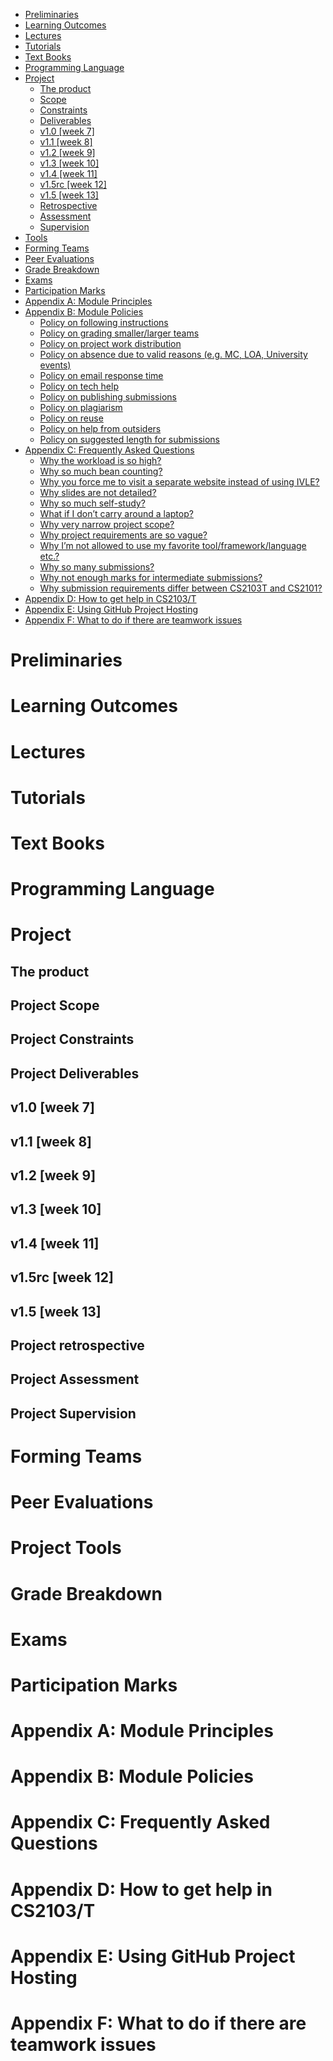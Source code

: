 <link rel="stylesheet" href="../css/main.css">
<link rel="stylesheet" href="../css/handbook.css">

<include src="../common/header.md" />

<div class="website-content">

*   [Preliminaries](#handbook-preliminaries)
*   [Learning Outcomes](#handbook-learning-outcomes)
*   [Lectures](#handbook-lectures)
*   [Tutorials](#handbook-tutorials)
*   [Text Books](#handbook-textBooks)
*   [Programming Language](#handbook-programmingLanguages)
*   [Project](#handbook-project)
    *   [The product](#handbook-project-product)
    *   [Scope](#handbook-project-scope)
    *   [Constraints](#handbook-project-constraints)
    *   [Deliverables](#handbook-project-deliverables)
    *   [v1.0 [week 7]](#handbook-project-v10)
    *   [v1.1 [week 8]](#handbook-project-v11)
    *   [v1.2 [week 9]](#handbook-project-v12)
    *   [v1.3 [week 10]](#handbook-project-v13)
    *   [v1.4 [week 11]](#handbook-project-v14)
    *   [v1.5rc [week 12]](#handbook-project-v15rc)
    *   [v1.5 [week 13]](#handbook-project-v15)
    *   [Retrospective](#handbook-project-retrospective)
    *   [Assessment](#handbook-project-assessment)
    *   [Supervision](#handbook-project-supervision)
*   [Tools](#handbook-tools)
*   [Forming Teams](#handbook-teams)
*   [Peer Evaluations](#handbook-peerEvaluations)
*   [Grade Breakdown](#handbook-gradeBreakdown)
*   [Exams](#handbook-exams)
*   [Participation Marks](#handbook-participation)
*   [Appendix A: Module Principles](#handbook-appendixA-principles)
*   [Appendix B: Module Policies](#handbook-appendixB-policies)
    *   [Policy on following instructions](#policy-followingInstructions)
    *   [Policy on grading smaller/larger teams](#policy-teamSize)
    *   [Policy on project work distribution](#policy-workDistribution)
    *   [Policy on absence due to valid reasons (e.g. MC, LOA, University events)](#policy-validAbsences)
    *   [Policy on email response time](#policy-responseTime)
    *   [Policy on tech help](#policy-techHelp)
    *   [Policy on publishing submissions](#policy-publishingSubmissions)
    *   [Policy on plagiarism](#policy-plagiarism)
    *   [Policy on reuse](#policy-reuse)
    *   [Policy on help from outsiders](#policy-outsiderHelp)
    *   [Policy on suggested length for submissions](#policy-submissionLength)
*   [Appendix C: Frequently Asked Questions](#handbook-appendixC-faq)
    *   [Why the workload is so high?](#handbook-faq-highWorkload)
    *   [Why so much bean counting?](#handbook-faq-beanCounting)
    *   [Why you force me to visit a separate website instead of using IVLE?](#handbook-faq-separateWebsite)
    *   [Why slides are not detailed?](#handbook-faq-slideFormat)
    *   [Why so much self-study?](#handbook-faq-selfStudy)
    *   [What if I don’t carry around a laptop?](#handbook-faq-noLaptop)
    *   [Why very narrow project scope?](#handbook-faq-narrowScope)
    *   [Why project requirements are so vague?](#handbook-faq-vagueRequirements)
    *   [Why I’m not allowed to use my favorite tool/framework/language etc.?](#handbook-faq-favoriteTool)
    *   [Why so many submissions?](#handbook-faq-manySubmissions)
    *   [Why not enough marks for intermediate submissions?](#handbook-faq-intermediateMarks)
    *   [Why submission requirements differ between CS2103T and CS2101?](#handbook-faq-cs2101Differences)
*   [Appendix D: How to get help in CS2103/T](#handbook-appendixD-help)
*   [Appendix E: Using GitHub Project Hosting](#handbook-appendixE-github)
*   [Appendix F: What to do if there are teamwork issues](#handbook-appendixF-teamworkIssues)

# Preliminaries
<div id="handbook-preliminaries">
  <include src="preliminaries.md" />
</div>

# Learning Outcomes
<div id="handbook-learning-outcomes">
  <include src="learningOutcomes.md" />
</div>

# Lectures
<div id="handbook-lectures">
  <include src="lectures.md" />
</div>

# Tutorials
<div id="handbook-tutorials">
  <include src="tutorials.md" />
</div>

# Text Books
<div id="handbook-textBooks">
  <include src="textbooks.md" />
</div>

# Programming Language
<div id="handbook-programmingLanguages">
  <include src="programming-languages.md" />
</div>

# Project
<div id="handbook-project">
<include src="project.md" />
</div>

## The product
<div id="handbook-project-product">
<include src="project-product.md" />
</div>

## Project Scope
<div id="handbook-project-scope">
<include src="project-scope.md" />
</div>

## Project Constraints
<div id="handbook-project-constraints">
<include src="project-constraints.md" />
</div>

## Project Deliverables
<div id="handbook-project-deliverables">
<include src="project-deliverables.md" />
</div>

## v1.0 [week 7]
<div id="handbook-project-v10">
<include src="project-v10.md" />
</div>

## v1.1 [week 8]
<div id="handbook-project-v11">
<include src="project-v11.md" />
</div>

## v1.2 [week 9]
<div id="handbook-project-v12">
<include src="project-v12.md" />
</div>

## v1.3 [week 10]
<div id="handbook-project-v13">
<include src="project-v13.md" />
</div>

## v1.4 [week 11]
<div id="handbook-project-v14">
<include src="project-v14.md" />
</div>

## v1.5rc [week 12]
<div id="handbook-project-v15rc">
<include src="project-v15rc.md" />
</div>

## v1.5 [week 13]
<div id="handbook-project-v15">
<include src="project-v15.md" />
</div>

## Project retrospective
<div id="handbook-project-retrospective">
<include src="project-retrospective.md" />
</div>

## Project Assessment
<div id="handbook-project-assessment">
<include src="project-assessment.md" />
</div>

## Project Supervision
<div id="handbook-project-supervision">
<include src="project-supervision.md" />
</div>

# Forming Teams
<div id="handbook-teams">
<include src="teams.md" />
</div>

# Peer Evaluations
<div id="handbook-peerEvaluations">
<include src="peer-evaluations.md" />
</div>

# Project Tools
<div id="handbook-tools">
<include src="tools.md" />
</div>

# Grade Breakdown
<div id="handbook-gradeBreakdown">
<include src="gradeBreakdown.md" /></div>

# Exams
<div id="handbook-exams">
<include src="exams.md" /></div>

# Participation Marks
<div id="handbook-participation">
<include src="participation.md" /></div>

# Appendix A: Module Principles
<div id="handbook-appendixA-principles">
<include src="appendixA-principles.md" /></div>

# Appendix B: Module Policies
<div id="handbook-appendixB-policies">
<include src="appendixB-policies.md" /></div>
<div id="handbook-policy"></div>

# Appendix C: Frequently Asked Questions
<div id="handbook-appendixC-faq">
<include src="appendixC-faq.md" /></div>

# Appendix D: How to get help in CS2103/T
<div id="handbook-appendixD-help">
<include src="appendixD-help.md" /></div>

# Appendix E: Using GitHub Project Hosting
<div id="handbook-appendixE-github">
<include src="appendixE-github.md" /></div>

# Appendix F: What to do if there are teamwork issues
<div id="handbook-appendixF-teamworkIssues">
<include src="appendixF-teamworkIssues.md" /></div>

<include src="../common/disqus.md" />

</div>
